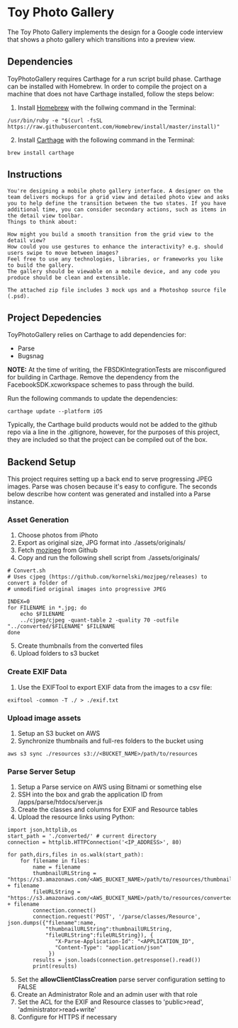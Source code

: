 # Toy Photo Gallery

The Toy Photo Gallery implements the design for a Google code interview that shows a photo gallery which transitions into a preview view.  

## Dependencies

ToyPhotoGallery requires Carthage for a run script build phase.  Carthage can be installed with Homebrew.  In order to compile the project on a machine that does not have Carthage installed, follow the steps below:

1) Install [Homebrew](https://brew.sh) with the follwing command in the Terminal:

```
/usr/bin/ruby -e "$(curl -fsSL https://raw.githubusercontent.com/Homebrew/install/master/install)"
```

2) Install [Carthage](https://github.com/Carthage/Carthage#installing-carthage) with the following command in the Terminal:

```
brew install carthage
```


## Instructions

```
You're designing a mobile photo gallery interface. A designer on the team delivers mockups for a grid view and detailed photo view and asks you to help define the transition between the two states. If you have additional time, you can consider secondary actions, such as items in the detail view toolbar.
Things to think about:

How might you build a smooth transition from the grid view to the detail view?
How could you use gestures to enhance the interactivity? e.g. should users swipe to move between images?
Feel free to use any technologies, libraries, or frameworks you like to build the gallery.
The gallery should be viewable on a mobile device, and any code you produce should be clean and extensible.

The attached zip file includes 3 mock ups and a Photoshop source file (.psd).
```

## Project Depedencies

ToyPhotoGallery relies on Carthage to add dependencies for:
- Parse 
- Bugsnag

**NOTE:** At the time of writing, the FBSDKIntegrationTests are misconfigured for building in Carthage.  Remove the dependency from the FacebookSDK.xcworkspace schemes to pass through the build.

Run the following commands to update the dependencies:
```
carthage update --platform iOS
```

Typically, the Carthage build products would not be added to the github repo via a line in the .gitignore, however, for the purposes of this project, they are included so that the project can be compiled out of the box.

## Backend Setup

This project requires setting up a back end to serve progressing JPEG images.  Parse was chosen because it's easy to configure.  The seconds below describe how content was generated and installed into a Parse instance.

### Asset Generation
1) Choose photos from iPhoto
2) Export as original size, JPG format into ./assets/originals/
3) Fetch [mozjpeg](https://github.com/kornelski/mozjpeg/releases) from Github
4) Copy and run the following shell script from ./assets/originals/

```
# Convert.sh
# Uses cjpeg (https://github.com/kornelski/mozjpeg/releases) to convert a folder of
# unmodified original images into progressive JPEG

INDEX=0
for FILENAME in *.jpg; do
	echo $FILENAME
	../cjpeg/cjpeg -quant-table 2 -quality 70 -outfile "../converted/$FILENAME" $FILENAME
done
```
5) Create thumbnails from the converted files
6) Upload folders to s3 bucket

### Create EXIF Data
1) Use the EXIFTool to export EXIF data from the images to a csv file:
```
exiftool -common -T ./ > ./exif.txt
```

### Upload image assets
1) Setup an S3 bucket on AWS
2) Synchronize thumbnails and full-res folders to the bucket using 
```
aws s3 sync ./resources s3://<BUCKET_NAME>/path/to/resources
```

### Parse Server Setup

1) Setup a Parse service on AWS using Bitnami or something else
2) SSH into the box and grab the application ID from /apps/parse/htdocs/server.js
3) Create the classes and columns for EXIF and Resource tables
4) Upload the resource links using Python:

```
import json,httplib,os
start_path = './converted/' # current directory
connection = httplib.HTTPConnection('<IP_ADDRESS>', 80)

for path,dirs,files in os.walk(start_path):
	for filename in files:
		name = filename
		thumbnailURLString = "https://s3.amazonaws.com/<AWS_BUCKET_NAME>/path/to/resources/thumbnails/" + filename
		fileURLString = "https://s3.amazonaws.com/<AWS_BUCKET_NAME>/path/to/resources/converted/" + filename
		connection.connect()
		connection.request('POST', '/parse/classes/Resource', json.dumps({"filename":name,
			"thumbnailURLString":thumbnailURLString,
			"fileURLString":fileURLString}), {
		       "X-Parse-Application-Id": "<APPLICATION_ID",
		       "Content-Type": "application/json"
		     })
		results = json.loads(connection.getresponse().read())
		print(results)
```
5) Set the **allowClientClassCreation** parse server configuration setting to FALSE
6) Create an Administrator Role and an admin user with that role
7) Set the ACL for the EXIF and Resource classes to 'public>read', 'administrator>read+write'
8) Configure for HTTPS if necessary


